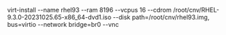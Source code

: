 virt-install --name rhel93 --ram 8196 --vcpus 16 --cdrom  /root/cnv/RHEL-9.3.0-20231025.65-x86_64-dvd1.iso --disk path=/root/cnv/rhel93.img, bus=virtio --network bridge=br0 --vnc
